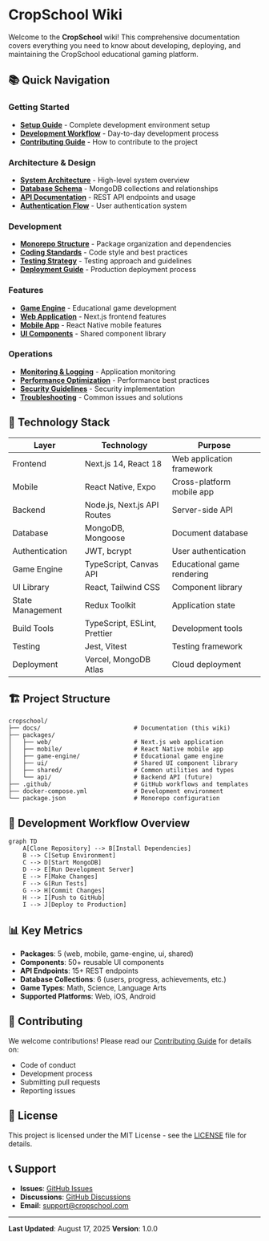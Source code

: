 # CropSchool Wiki

Welcome to the **CropSchool** wiki! This comprehensive documentation covers everything you need to know about developing, deploying, and maintaining the CropSchool educational gaming platform.

## 📚 Quick Navigation

### Getting Started

- [**Setup Guide**](./SETUP.md) - Complete development environment setup
- [**Development Workflow**](./DEVELOPMENT-WORKFLOW.md) - Day-to-day development process
- [**Contributing Guide**](./CONTRIBUTING.md) - How to contribute to the project

### Architecture & Design

- [**System Architecture**](./ARCHITECTURE.md) - High-level system overview
- [**Database Schema**](./DATABASE.md) - MongoDB collections and relationships
- [**API Documentation**](./API.md) - REST API endpoints and usage
- [**Authentication Flow**](./AUTHENTICATION.md) - User authentication system

### Development

- [**Monorepo Structure**](./MONOREPO.md) - Package organization and dependencies
- [**Coding Standards**](./CODING-STANDARDS.md) - Code style and best practices
- [**Testing Strategy**](./TESTING.md) - Testing approach and guidelines
- [**Deployment Guide**](./DEPLOYMENT.md) - Production deployment process

### Features

- [**Game Engine**](./GAME-ENGINE.md) - Educational game development
- [**Web Application**](./WEB-APP.md) - Next.js frontend features
- [**Mobile App**](./MOBILE-APP.md) - React Native mobile features
- [**UI Components**](./UI-COMPONENTS.md) - Shared component library

### Operations

- [**Monitoring & Logging**](./MONITORING.md) - Application monitoring
- [**Performance Optimization**](./PERFORMANCE.md) - Performance best practices
- [**Security Guidelines**](./SECURITY.md) - Security implementation
- [**Troubleshooting**](./TROUBLESHOOTING.md) - Common issues and solutions

## 🚀 Technology Stack

| Layer            | Technology                   | Purpose                    |
| ---------------- | ---------------------------- | -------------------------- |
| Frontend         | Next.js 14, React 18         | Web application framework  |
| Mobile           | React Native, Expo           | Cross-platform mobile app  |
| Backend          | Node.js, Next.js API Routes  | Server-side API            |
| Database         | MongoDB, Mongoose            | Document database          |
| Authentication   | JWT, bcrypt                  | User authentication        |
| Game Engine      | TypeScript, Canvas API       | Educational game rendering |
| UI Library       | React, Tailwind CSS          | Component library          |
| State Management | Redux Toolkit                | Application state          |
| Build Tools      | TypeScript, ESLint, Prettier | Development tools          |
| Testing          | Jest, Vitest                 | Testing framework          |
| Deployment       | Vercel, MongoDB Atlas        | Cloud deployment           |

## 🏗️ Project Structure

```
cropschool/
├── docs/                          # Documentation (this wiki)
├── packages/
│   ├── web/                       # Next.js web application
│   ├── mobile/                    # React Native mobile app
│   ├── game-engine/               # Educational game engine
│   ├── ui/                        # Shared UI component library
│   ├── shared/                    # Common utilities and types
│   └── api/                       # Backend API (future)
├── .github/                       # GitHub workflows and templates
├── docker-compose.yml             # Development environment
└── package.json                   # Monorepo configuration
```

## 🔄 Development Workflow Overview

```mermaid
graph TD
    A[Clone Repository] --> B[Install Dependencies]
    B --> C[Setup Environment]
    C --> D[Start MongoDB]
    D --> E[Run Development Server]
    E --> F[Make Changes]
    F --> G[Run Tests]
    G --> H[Commit Changes]
    H --> I[Push to GitHub]
    I --> J[Deploy to Production]
```

## 📊 Key Metrics

- **Packages**: 5 (web, mobile, game-engine, ui, shared)
- **Components**: 50+ reusable UI components
- **API Endpoints**: 15+ REST endpoints
- **Database Collections**: 6 (users, progress, achievements, etc.)
- **Game Types**: Math, Science, Language Arts
- **Supported Platforms**: Web, iOS, Android

## 🤝 Contributing

We welcome contributions! Please read our [Contributing Guide](./CONTRIBUTING.md) for details on:

- Code of conduct
- Development process
- Submitting pull requests
- Reporting issues

## 📄 License

This project is licensed under the MIT License - see the [LICENSE](../LICENSE) file for details.

## 📞 Support

- **Issues**: [GitHub Issues](https://github.com/hotelChaitanya/cropschool/issues)
- **Discussions**: [GitHub Discussions](https://github.com/hotelChaitanya/cropschool/discussions)
- **Email**: support@cropschool.com

---

**Last Updated**: August 17, 2025
**Version**: 1.0.0
